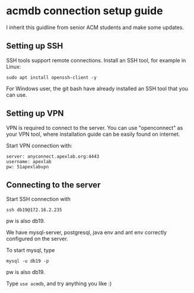# acmdb connection setup guide
I inherit this guidline from senior ACM students and make some updates.

## Setting up SSH

SSH tools support remote connections. Install an SSH tool, for example in Linux:

`sudo apt install openssh-client -y`

For Windows user, the git bash have already installed an SSH tool that you can use.

## Setting up VPN

VPN is required to connect to the server. You can use "openconnect" as your VPN tool, where installation guide can be easily found on internet.

Start VPN connection with:

```
server: anyconnect.apexlab.org:4443
username: apexlab
pw: 51apexlabvpn
```

## Connecting to the server

Start SSH connection with

`ssh db19@172.16.2.235`

pw is also db19.

We have mysql-server, postgresql, java env and ant env correctly configured on the server.

To start mysql, type

`mysql -u db19 -p`

pw is also db19.

Type `use acmdb`, and try anything you like :)
